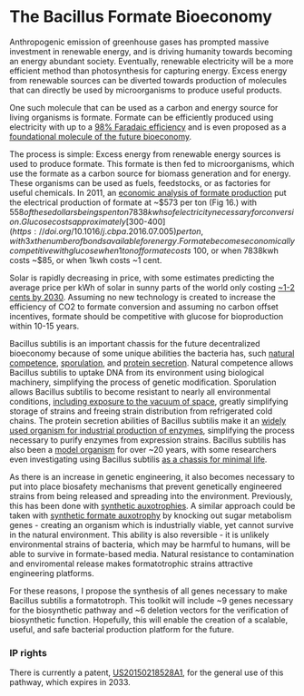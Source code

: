 # The Bacillus Formate Bioeconomy

Anthropogenic emission of greenhouse gases has prompted massive investment in renewable energy, and is driving humanity towards becoming an energy abundant society. Eventually, renewable electricity will be a more efficient method than photosynthesis for capturing energy. Excess energy from renewable sources can be diverted towards production of molecules that can directly be used by microorganisms to produce useful products. 

One such molecule that can be used as a carbon and energy source for living organisms is formate. Formate can be efficiently produced using electricity with up to a [98% Faradaic efficiency](https://doi.org/10.1021/jacs.0c00122) and is even proposed as a [foundational molecule of the future bioeconomy](https://doi.org/10.1016/j.cbpa.2016.07.005).

The process is simple: Excess energy from renewable energy sources is used to produce formate. This formate is then fed to microorganisms, which use the formate as a carbon source for biomass generation and for energy. These organisms can be used as fuels, feedstocks, or as factories for useful chemicals. In 2011, an [economic analysis of formate production](https://doi.org/10.1002/cssc.201100220) put the electrical production of formate at ~$573 per ton (Fig 16.) with $558 of these dollars being spent on 7838kwhs of electricity necessary for conversion. Glucose costs approximately [$300-$400](https://doi.org/10.1016/j.cbpa.2016.07.005) per ton, with 3x the number of bonds available for energy. Formate becomes economically competitive with glucose when 1 ton of formate costs ~$100, or when 7838kwh costs ~$85, or when 1kwh costs ~1 cent. 

Solar is rapidly decreasing in price, with some estimates predicting the average price per kWh of solar in sunny parts of the world only costing [~1-2 cents by 2030](https://rameznaam.com/2020/05/14/solars-future-is-insanely-cheap-2020/). Assuming no new technology is created to increase the efficiency of CO2 to formate conversion and assuming no carbon offset incentives, formate should be competitive with glucose for bioproduction within 10-15 years.

Bacillus subtilis is an important chassis for the future decentralized bioeconomy because of some unique abilities the bacteria has, such [natural competence](https://en.wikipedia.org/wiki/Natural_competence), [sporulation](https://en.wikipedia.org/wiki/Sporulation_in_Bacillus_subtilis), and [protein secretion](https://doi.org/10.1016/j.biotechadv.2006.08.002). Natural competence allows Bacillus subtilis to uptake DNA from its environment using biological machinery, simplifying the process of genetic modification. Sporulation allows Bacillus subtilis to become resistant to nearly all environmental conditions, [including exposure to the vacuum of space](https://doi.org/10.1016/b978-0-08-021783-3.50033-7), greatly simplifying storage of strains and freeing strain distribution from refrigerated cold chains. The protein secretion abilities of Bacillus subtilis make it an [widely used organism for industrial production of enzymes](http://doi.org/10.5772/29256), simplifying the process necessary to purify enzymes from expression strains. Bacillus subtilis has also been a [model organism](https://doi.org/10.1111/1751-7915.13043) for over ~20 years, with some researchers even investigating using Bacillus subtilis [as a chassis for minimal life](https://dx.doi.org/10.1128%2FMMBR.00029-16). 

As there is an increase in genetic engineering, it also becomes necessary to put into place biosafety mechanisms that prevent genetically engineered strains from being released and spreading into the environment. Previously, this has been done with [synthetic auxotrophies](https://doi.org/10.1038/nbt840). A similar approach could be taken with [synthetic formate auxotrophy](https://doi.org/10.1038/s41589-020-0473-5) by knocking out sugar metabolism genes - creating an organism which is industrially viable, yet cannot survive in the natural environment. This ability is also reversible - it is unlikely environmental strains of bacteria, which may be harmful to humans, will be able to survive in formate-based media. Natural resistance to contamination and enviromental release makes formatotrophic strains attractive engineering platforms.

For these reasons, I propose the synthesis of all genes necessary to make Bacillus subtilis a formatotroph. This toolkit will include ~9 genes necessary for the biosynthetic pathway and ~6 deletion vectors for the verification of biosynthetic function. Hopefully, this will enable the creation of a scalable, useful, and safe bacterial production platform for the future.

### IP rights
There is currently a patent, [US20150218528A1](https://patents.google.com/patent/US20150218528A1/en), for the general use of this pathway, which expires in 2033. 
